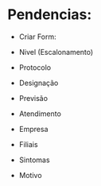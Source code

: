# Pendencias:

* Criar Form:
- Nivel (Escalonamento)

- Protocolo
- Designação
- Previsão

- Atendimento
- Empresa

- Filiais

- Sintomas

- Motivo
